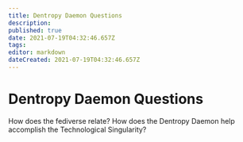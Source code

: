 ```yaml
---
title: Dentropy Daemon Questions
description: 
published: true
date: 2021-07-19T04:32:46.657Z
tags: 
editor: markdown
dateCreated: 2021-07-19T04:32:46.657Z
---
```


# Dentropy Daemon Questions

How does the fediverse relate?
How does the Dentropy Daemon help accomplish the Technological Singularity?